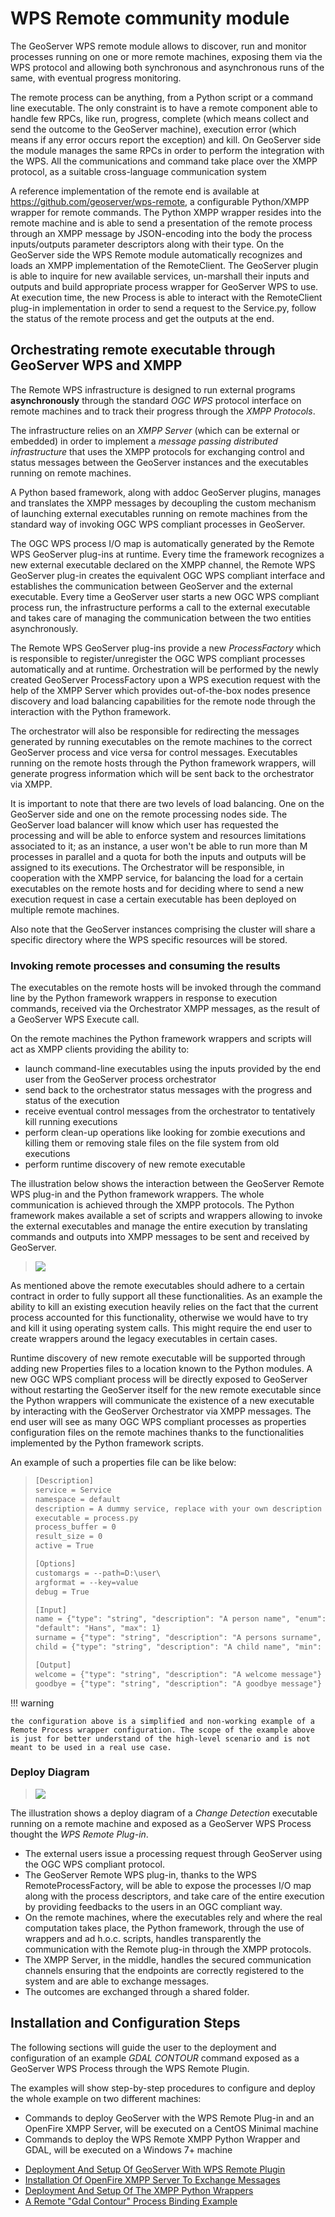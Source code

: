 # WPS Remote community module

The GeoServer WPS remote module allows to discover, run and monitor processes running on one or more remote machines, exposing them via the WPS protocol and allowing both synchronous and asynchronous runs of the same, with eventual progress monitoring.

The remote process can be anything, from a Python script or a command line executable. The only constraint is to have a remote component able to handle few RPCs, like run, progress, complete (which means collect and send the outcome to the GeoServer machine), execution error (which means if any error occurs report the exception) and kill. On GeoServer side the module manages the same RPCs in order to perform the integration with the WPS. All the communications and command take place over the XMPP protocol, as a suitable cross-language communication system

A reference implementation of the remote end is available at <https://github.com/geoserver/wps-remote>, a configurable Python/XMPP wrapper for remote commands. The Python XMPP wrapper resides into the remote machine and is able to send a presentation of the remote process through an XMPP message by JSON-encoding into the body the process inputs/outputs parameter descriptors along with their type. On the GeoServer side the WPS Remote module automatically recognizes and loads an XMPP implementation of the RemoteClient. The GeoServer plugin is able to inquire for new available services, un-marshall their inputs and outputs and build appropriate process wrapper for GeoServer WPS to use. At execution time, the new Process is able to interact with the RemoteClient plug-in implementation in order to send a request to the Service.py, follow the status of the remote process and get the outputs at the end.

## Orchestrating remote executable through GeoServer WPS and XMPP

The Remote WPS infrastructure is designed to run external programs **asynchronously** through the standard *OGC WPS* protocol interface on remote machines and to track their progress through the *XMPP Protocols*.

The infrastructure relies on an *XMPP Server* (which can be external or embedded) in order to implement a *message passing distributed infrastructure* that uses the XMPP protocols for exchanging control and status messages between the GeoServer instances and the executables running on remote machines.

A Python based framework, along with addoc GeoServer plugins, manages and translates the XMPP messages by decoupling the custom mechanism of launching external executables running on remote machines from the standard way of invoking OGC WPS compliant processes in GeoServer.

The OGC WPS process I/O map is automatically generated by the Remote WPS GeoServer plug-ins at runtime. Every time the framework recognizes a new external executable declared on the XMPP channel, the Remote WPS GeoServer plug-in creates the equivalent OGC WPS compliant interface and establishes the communication between GeoServer and the external executable. Every time a GeoServer user starts a new OGC WPS compliant process run, the infrastructure performs a call to the external executable and takes care of managing the communication between the two entities asynchronously.

The Remote WPS GeoServer plug-ins provide a new *ProcessFactory* which is responsible to register/unregister the OGC WPS compliant processes automatically and at runtime. Orchestration will be performed by the newly created GeoServer ProcessFactory upon a WPS execution request with the help of the XMPP Server which provides out-of-the-box nodes presence discovery and load balancing capabilities for the remote node through the interaction with the Python framework.

The orchestrator will also be responsible for redirecting the messages generated by running executables on the remote machines to the correct GeoServer process and vice versa for control messages. Executables running on the remote hosts through the Python framework wrappers, will generate progress information which will be sent back to the orchestrator via XMPP.

It is important to note that there are two levels of load balancing. One on the GeoServer side and one on the remote processing nodes side. The GeoServer load balancer will know which user has requested the processing and will be able to enforce system and resources limitations associated to it; as an instance, a user won't be able to run more than M processes in parallel and a quota for both the inputs and outputs will be assigned to its executions. The Orchestrator will be responsible, in cooperation with the XMPP service, for balancing the load for a certain executables on the remote hosts and for deciding where to send a new execution request in case a certain executable has been deployed on multiple remote machines.

Also note that the GeoServer instances comprising the cluster will share a specific directory where the WPS specific resources will be stored.

### Invoking remote processes and consuming the results

The executables on the remote hosts will be invoked through the command line by the Python framework wrappers in response to execution commands, received via the Orchestrator XMPP messages, as the result of a GeoServer WPS Execute call.

On the remote machines the Python framework wrappers and scripts will act as XMPP clients providing the ability to:

-   launch command-line executables using the inputs provided by the end user from the GeoServer process orchestrator
-   send back to the orchestrator status messages with the progress and status of the execution
-   receive eventual control messages from the orchestrator to tentatively kill running executions
-   perform clean-up operations like looking for zombie executions and killing them or removing stale files on the file system from old executions
-   perform runtime discovery of new remote executable

The illustration below shows the interaction between the GeoServer Remote WPS plug-in and the Python framework wrappers. The whole communication is achieved through the XMPP protocols. The Python framework makes available a set of scripts and wrappers allowing to invoke the external executables and manage the entire execution by translating commands and outputs into XMPP messages to be sent and received by GeoServer.

> ![](images/orchestrator2.png)

As mentioned above the remote executables should adhere to a certain contract in order to fully support all these functionalities. As an example the ability to kill an existing execution heavily relies on the fact that the current process accounted for this functionality, otherwise we would have to try and kill it using operating system calls. This might require the end user to create wrappers around the legacy executables in certain cases.

Runtime discovery of new remote executable will be supported through adding new Properties files to a location known to the Python modules. A new OGC WPS compliant process will be directly exposed to GeoServer without restarting the GeoServer itself for the new remote executable since the Python wrappers will communicate the existence of a new executable by interacting with the GeoServer Orchestrator via XMPP messages. The end user will see as many OGC WPS compliant processes as properties configuration files on the remote machines thanks to the functionalities implemented by the Python framework scripts.

An example of such a properties file can be like below:

> ``` xml
> [Description]
> service = Service
> namespace = default
> description = A dummy service, replace with your own description
> executable = process.py
> process_buffer = 0
> result_size = 0
> active = True
>
> [Options]
> customargs = --path=D:\user\
> argformat = --key=value
> debug = True
>
> [Input]
> name = {"type": "string", "description": "A person name", "enum": ["Hans", "Peter", "Alex", "Michi"],
> "default": "Hans", "max": 1}
> surname = {"type": "string", "description": "A persons surname", "max": 1, "default": "Meier"}
> child = {"type": "string", "description": "A child name", "min": 0, "max": 10}
>
> [Output]
> welcome = {"type": "string", "description": "A welcome message"}
> goodbye = {"type": "string", "description": "A goodbye message"}
> ```

!!! warning

    the configuration above is a simplified and non-working example of a Remote Process wrapper configuration. The scope of the example above is just for better understand of the high-level scenario and is not meant to be used in a real use case.

### Deploy Diagram

> ![](images/deploy_diagram.png)

The illustration shows a deploy diagram of a *Change Detection* executable running on a remote machine and exposed as a GeoServer WPS Process thought the *WPS Remote Plug-in*.

-   The external users issue a processing request through GeoServer using the OGC WPS compliant protocol.
-   The GeoServer Remote WPS plug-in, thanks to the WPS RemoteProcessFactory, will be able to expose the processes I/O map along with the process descriptors, and take care of the entire execution by providing feedbacks to the users in an OGC compliant way.
-   On the remote machines, where the executables rely and where the real computation takes place, the Python framework, through the use of wrappers and ad h.o.c. scripts, handles transparently the communication with the Remote plug-in through the XMPP protocols.
-   The XMPP Server, in the middle, handles the secured communication channels ensuring that the endpoints are correctly registered to the system and are able to exchange messages.
-   The outcomes are exchanged through a shared folder.

## Installation and Configuration Steps

The following sections will guide the user to the deployment and configuration of an example *GDAL CONTOUR* command exposed as a GeoServer WPS Process through the WPS Remote Plugin.

The examples will show step-by-step procedures to configure and deploy the whole example on two different machines:

-   Commands to deploy GeoServer with the WPS Remote Plug-in and an OpenFire XMPP Server, will be executed on a CentOS Minimal machine
-   Commands to deploy the WPS Remote XMPP Python Wrapper and GDAL, will be executed on a Windows 7+ machine

<div class="grid cards" markdown>

-   [Deployment And Setup Of GeoServer With WPS Remote Plugin](install_geoserver.md)
-   [Installation Of OpenFire XMPP Server To Exchange Messages](install_xmpp.md)
-   [Deployment And Setup Of The XMPP Python Wrappers](install_python.md)
-   [A Remote "Gdal Contour" Process Binding Example](running_example.md)

</div>
